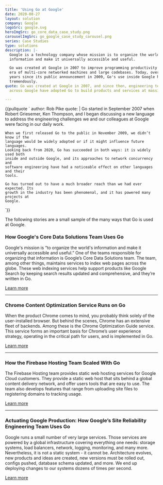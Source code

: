 ```yaml
---
title: 'Using Go at Google'
date: 2020-08-27
layout: solution
company: Google
logoSrc: google.svg
heroImgSrc: go_core_data_case_study.png
carouselImgSrc: go_google_case_study_carousel.png
series: Case Studies
type: solutions
description: |-
  Google is a technology company whose mission is to organize the world’s
  information and make it universally accessible and useful.

  Go was created at Google in 2007 to improve programming productivity in an
  era of multi-core networked machines and large codebases. Today, over 10
  years since its public announcement in 2009, Go's use inside Google has grown
  tremendously.
quote: Go was created at Google in 2007, and since then, engineering teams
  across Google have adopted Go to build products and services at massive scale.

---
```


{{pullquote `
  author: Rob Pike
  quote: |
    Go started in September 2007 when Robert Griesemer, Ken Thompson, and I began
    discussing a new language to address the engineering challenges we and our
    colleagues at Google were facing in our daily work.

    When we first released Go to the public in November 2009, we didn’t know if the
    language would be widely adopted or if it might influence future languages.
    Looking back from 2020, Go has succeeded in both ways: it is widely used both
    inside and outside Google, and its approaches to network concurrency and
    software engineering have had a noticeable effect on other languages and their
    tools.

    Go has turned out to have a much broader reach than we had ever expected. Its
    growth in the industry has been phenomenal, and it has powered many projects at
    Google.
`}}

The following stories are a small sample of the many ways that Go is used at Google.

### How Google's Core Data Solutions Team Uses Go

Google's mission is “to organize the world's information and make it universally
accessible and useful.”  One of the teams responsible for organizing that
information is Google’s Core Data Solutions team. The team, among other things,
maintains services to index web pages across the globe. These web indexing
services help support products like Google Search by keeping search results
updated and comprehensive, and they’re written in Go.

[Learn more](/solutions/google/coredata/)

---

### Chrome Content Optimization Service Runs on Go

When the product Chrome comes to mind, you probably think solely of the user-installed browser. But behind the scenes, Chrome has an extensive fleet of backends. Among these is the Chrome Optimization Guide service. This service forms an important basis for Chrome’s user experience strategy, operating in the critical path for users, and is implemented in Go.

[Learn more](/solutions/google/chrome/)

---

### How the Firebase Hosting Team Scaled With Go

The Firebase Hosting team provides static web hosting services for Google Cloud customers. They provide a static web host that sits behind a global content delivery network, and offer users tools that are easy to use. The team also develops features that range from uploading site files to registering domains to tracking usage.

[Learn more](/solutions/google/firebase/)

---

### Actuating Google Production: How Google’s Site Reliability Engineering Team Uses Go

Google runs a small number of very large services. Those services are powered by a global infrastructure covering everything one needs: storage systems, load balancers, network, logging, monitoring, and many more. Nevertheless, it is not a static system - it cannot be. Architecture evolves, new products and ideas are created, new versions must be rolled out, configs pushed, database schema updated, and more. We end up deploying changes to our systems dozens of times per second.

[Learn more](/solutions/google/sitereliability/)